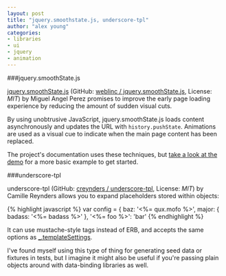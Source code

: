```yaml
---
layout: post
title: "jquery.smoothstate.js, underscore-tpl"
author: "alex young"
categories:
- libraries
- ui
- jquery
- animation
---
```


###jquery.smoothState.js

[jquery.smoothState.js](http://weblinc.github.io/jquery.smoothState.js/index.html) (GitHub: [weblinc / jquery.smoothState.js](https://github.com/weblinc/jquery.smoothState.js), License: _MIT_) by Miguel Angel Perez promises to improve the early page loading experience by reducing the amount of sudden visual cuts.

By using unobtrusive JavaScript, jquery.smoothState.js loads content asynchronously and updates the URL with `history.pushState`.  Animations are used as a visual cue to indicate when the main page content has been replaced.

The project's documentation uses these techniques, but [take a look at the demo](http://weblinc.github.io/jquery.smoothState.js/demos/typical/index.html) for a more basic example to get started.

###underscore-tpl

underscore-tpl (GitHub: [creynders / underscore-tpl](https://github.com/creynders/underscore-tpl), License: _MIT_) by Camille Reynders allows you to expand placeholders stored within objects:

{% highlight javascript %}
var config = {
  baz: '<%= qux.mofo %>',
  major: {
    badass: '<%= badass %>'
  },
  '<%= foo %>': 'bar'
{% endhighlight %}

It can use mustache-style tags instead of ERB, and accepts the same options as <a href="http://lodash.com/docs#templateSettings">_.templateSettings</a>.

I've found myself using this type of thing for generating seed data or fixtures in tests, but I imagine it might also be useful if you're passing plain objects around with data-binding libraries as well.
